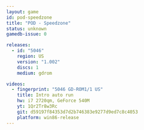 ```yaml
---
layout: game
id: pod-speedzone
title: "POD - Speedzone"
status: unknown
gamedb-issue: 0

releases:
  - id: "5046"
    region: US
    version: "1.002"
    discs: 1
    medium: gdrom

videos:
  - fingerprint: "5046 GD-ROM1/1 US"
    title: Intro auto run
    hw: i7 2720qm, GeForce 540M
    yt: 1Qr2Tr8w3Rc
    git: d59197f84353d7d2b746383e9277d9ed7c8c4053
    platform: win86-release
---
```

